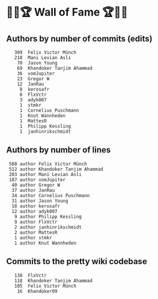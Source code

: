 # 👏💫🏆 Wall of Fame 🏆💫👏

## Authors by number of commits (edits)

```
   309	Felix Victor Münch
   218	Mani Levian Asli
    70	Jason Young
    69	Khandoker Tanjim Ahammad
    36	vomJupiter
    23	Gregor W
    12	JanRau
     8	kerosafr
     6	FlxVctr
     3	adyk007
     1	stmkr
     1	Cornelius Puschmann
     1	Knut Wannheden
     1	MattesR
     1	Philipp Kessling
     1	janhinrikschmidt
```

## Authors by number of lines

```
 588 author Felix Victor Münch
 512 author Khandoker Tanjim Ahammad
 203 author Mani Levian Asli
 187 author vomJupiter
  40 author Gregor W
  37 author JanRau
  34 author Cornelius Puschmann
  31 author Jason Young
  18 author kerosafr
  12 author adyk007
   9 author Philipp Kessling
   9 author FlxVctr
   2 author janhinrikschmidt
   2 author MattesR
   1 author stmkr
   1 author Knut Wannheden
```

## Commits to the pretty wiki codebase

```
   138	FlxVctr
   118	Khandoker Tanjim Ahammad
   105	Felix Victor Münch
    16	Khandoker09
```
